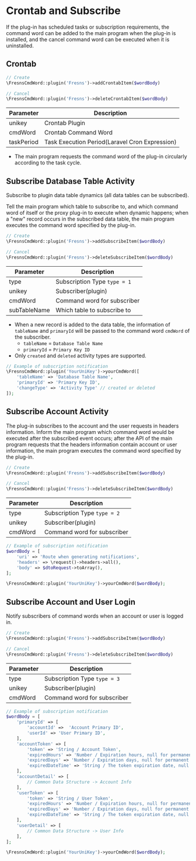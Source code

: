 # Crontab and Subscribe

If the plug-in has scheduled tasks or subscription requirements, the command word can be added to the main program when the plug-in is installed, and the cancel command word can be executed when it is uninstalled.

## Crontab

```php
// Create
\FresnsCmdWord::plugin('Fresns')->addCrontabItem($wordBody)

// Cancel
\FresnsCmdWord::plugin('Fresns')->deleteCrontabItem($wordBody)
```

| Parameter | Description |
| --- | --- |
| unikey | Crontab Plugin |
| cmdWord | Crontab Command Word |
| taskPeriod | Task Execution Period(Laravel Cron Expression) |

- The main program requests the command word of the plug-in circularly according to the task cycle. 

## Subscribe Database Table Activity

Subscribe to plugin data table dynamics (all data tables can be subscribed).

Tell the main program which table to subscribe to, and which command word of itself or the proxy plug-in to execute when dynamic happens; when a "new" record occurs in the subscribed data table, the main program executes the command word specified by the plug-in.

```php
// Create
\FresnsCmdWord::plugin('Fresns')->addSubscribeItem($wordBody)

// Cancel
\FresnsCmdWord::plugin('Fresns')->deleteSubscribeItem($wordBody)
```

| Parameter | Description |
| --- | --- |
| type | Subscription Type `type = 1` |
| unikey | Subscriber(plugin) |
| cmdWord | Command word for subscriber |
| subTableName | Which table to subscribe to |

- When a new record is added to the data table, the information of `tableName` and `primaryId` will be passed to the command word `cmdWord` of the subscriber.
    - `tableName` = `Database Table Name`
    - `primaryId` = `Primary Key ID`
- Only `created` and `deleted` activity types are supported.

```php
// Example of subscription notification
\FresnsCmdWord::plugin('YourUniKey')->yourCmdWord([
    'tableName' => 'Database Table Name',
    'primaryId' => 'Primary Key ID',
    'changeType' => 'Activity Type' // created or deleted
]);
```


## Subscribe Account Activity

The plug-in subscribes to the account and the user requests in headers information. Inform the main program which command word would be executed after the subscribed event occurs; after the API of the main program requests that the headers information contain account or user information, the main program executes the command word specified by the plug-in.

```php
// Create
\FresnsCmdWord::plugin('Fresns')->addSubscribeItem($wordBody)

// Cancel
\FresnsCmdWord::plugin('Fresns')->deleteSubscribeItem($wordBody)
```

| Parameter | Description |
| --- | --- |
| type | Subscription Type `type = 2` |
| unikey | Subscriber(plugin) |
| cmdWord | Command word for subscriber |

```php
// Example of subscription notification
$wordBody = [
    'uri' => 'Route when generating notifications',
    'headers' => \request()->headers->all(),
    'body' => $dtoRequest->toArray(),
];

\FresnsCmdWord::plugin('YourUniKey')->yourCmdWord($wordBody);
```


## Subscribe Account and User Login

Notify subscribers of command words when an account or user is logged in.

```php
// Create
\FresnsCmdWord::plugin('Fresns')->addSubscribeItem($wordBody)

// Cancel
\FresnsCmdWord::plugin('Fresns')->deleteSubscribeItem($wordBody)
```

| Parameter | Description |
| --- | --- |
| type | Subscription Type `type = 3` |
| unikey | Subscriber(plugin) |
| cmdWord | Command word for subscriber |

```php
// Example of subscription notification
$wordBody = [
    'primaryId' => [
        'accountId' =>  'Account Primary ID',
        'userId' => 'User Primary ID',
    ],
    'accountToken' => [
        'token' => 'String / Account Token',
        'expiredHours' => 'Number / Expiration hours, null for permanent',
        'expiredDays' => 'Number / Expiration days, null for permanent',
        'expiredDateTime' => 'String / The token expiration date, null for permanent, in the format Y-m-d H:i:s'
    ],
    'accountDetail' => [
        // Common Data Structure -> Account Info
    ],
    'userToken' => [
        'token' => 'String / User Token',
        'expiredHours' => 'Number / Expiration hours, null for permanent',
        'expiredDays' => 'Number / Expiration days, null for permanent',
        'expiredDateTime' => 'String / The token expiration date, null for permanent, in the format Y-m-d H:i:s'
    ],
    'userDetail' => [
        // Common Data Structure -> User Info
    ],
];

\FresnsCmdWord::plugin('YourUniKey')->yourCmdWord($wordBody);
```
